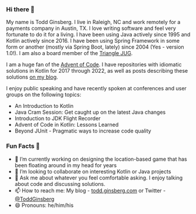 ### Hi there 👋

My name is Todd Ginsberg. I live in Raleigh, NC and work remotely for a payments company in Austin, TX. I love writing software and feel very fortunate to do it for a living. I have been using Java actively since 1995 and Kotlin actively since 2016. I have been using Spring Framework in some form or another (mostly via Spring Boot, lately) since 2004 (Yes - version 1.0!). I am also a board member of the [Triangle JUG](https://www.meetup.com/Triangle-Java-Users-Group/).

I am a huge fan of the [Advent of Code](https://adventofcode.com). I have repositories with idiomatic solutions in Kotlin for 2017 through 2022, as well as posts describing these solutions [on my blog](https://todd.ginsberg.com).

I enjoy public speaking and have recently spoken at conferences and user groups on the following topics:

- An Introduction to Kotlin
- Java Cram Session: Get caught up on the latest Java changes
- Introduction to JDK Flight Recorder
- Advent of Code in Kotlin: Lessons Learned
- Beyond JUnit - Pragmatic ways to increase code quality

### Fun Facts :fox_face:

- 🌱 I’m currently working on designing the location-based game that has been floating around in my head for years
- 👯 I’m looking to collaborate on interesting Kotlin or Java projects
- 💬 Ask me about whatever you feel comfortable asking. I enjoy talking about code and discussing solutions.
- 📫 How to reach me: My blog - [todd.ginsberg.com](https://todd.ginsberg.com) or Twitter - [@ToddGinsberg](https://twitter.com/toddginsberg)
- 😄 Pronouns: he/him/his
